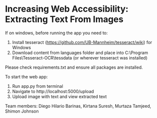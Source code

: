 # Increasing Web Accessibility: Extracting Text From Images


If on windows, before running the app you need to:
1. Install tesseract (https://github.com/UB-Mannheim/tesseract/wiki) for Windows
2. Download content from languages folder and place into C:\Program Files\Tesseract-OCR\tessdata (or wherever tesseract was installed)

Please check requirements.txt and ensure all packages are installed.
<!-- 3. If not done automatically, you will need to install the following :
   * pip install pytesseract
   * pip install Flask -->

To start the web app:
1. Run app.py from terminal
2. Navigate to http://localhost:5000/upload
3. Upload image with text and view extracted text

Team members:
Diego Hilario Barinas, Kirtana Suresh, Murtaza Tamjeed, Shimon Johnson
 
